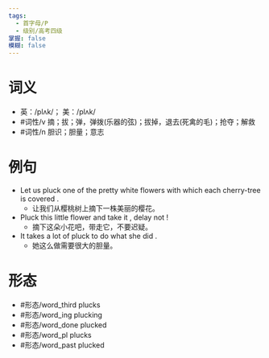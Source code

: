 ```yaml
---
tags:
  - 首字母/P
  - 级别/高考四级
掌握: false
模糊: false
---
```

# 词义
- 英：/plʌk/； 美：/plʌk/
- #词性/v  摘；拔；弹，弹拨(乐器的弦)；拔掉，退去(死禽的毛)；抢夺；解救
- #词性/n  胆识；胆量；意志
# 例句
- Let us pluck one of the pretty white flowers with which each cherry-tree is covered .
	- 让我们从樱桃树上摘下一株美丽的樱花。
- Pluck this little flower and take it , delay not !
	- 摘下这朵小花吧，带走它，不要迟疑。
- It takes a lot of pluck to do what she did .
	- 她这么做需要很大的胆量。
# 形态
- #形态/word_third plucks
- #形态/word_ing plucking
- #形态/word_done plucked
- #形态/word_pl plucks
- #形态/word_past plucked
